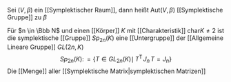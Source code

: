 Sei $(V, \beta)$ ein [[Symplektischer Raum]], dann heißt $\mathrm{Aut}(V, \beta)$ [[Symplektische Gruppe]] zu $\beta$

Für $n \in \Bbb N$ und einen [[Körper]] $K$ mit [[Charakteristik]] $\mathrm{char} K \neq 2$ ist die symplektische [[Gruppe]] $Sp_{2n}(K)$ eine [[Untergruppe]] der [[Allgemeine Lineare Gruppe]] $GL(2n, K)$
$${\displaystyle Sp_{2n}(K)\colon =\left\{T\in GL_{2n}(K)\mid \,T^{\text{T}}\,J_{n}\,T=J_{n}\right\}}$$ Die [[Menge]] aller [[Symplektische Matrix|symplektischen Matrizen]]

